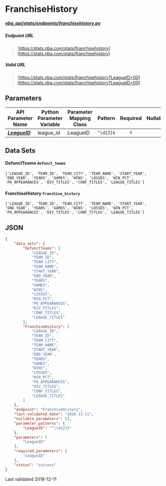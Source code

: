 # FranchiseHistory
##### [nba_api/stats/endpoints/franchisehistory.py](https://github.com/swar/nba_api/blob/master/nba_api/stats/endpoints/franchisehistory.py)

##### Endpoint URL
>[https://stats.nba.com/stats/franchisehistory](https://stats.nba.com/stats/franchisehistory)

##### Valid URL
>[https://stats.nba.com/stats/franchisehistory?LeagueID=00](https://stats.nba.com/stats/franchisehistory?LeagueID=00)

## Parameters
API Parameter Name | Python Parameter Variable | Parameter Mapping Class | Pattern | Required | Nullable
------------ | ------------ | ------------ | :-----------: | :---: | :---:
[_**LeagueID**_](https://github.com/swar/nba_api/blob/master/docs/nba_api/stats/library/parameters.md#LeagueID) | league_id | LeagueID | `^\d{2}$` | `Y` |  | 

## Data Sets
#### DefunctTeams `defunct_teams`
```text
['LEAGUE_ID', 'TEAM_ID', 'TEAM_CITY', 'TEAM_NAME', 'START_YEAR', 'END_YEAR', 'YEARS', 'GAMES', 'WINS', 'LOSSES', 'WIN_PCT', 'PO_APPEARANCES', 'DIV_TITLES', 'CONF_TITLES', 'LEAGUE_TITLES']
```

#### FranchiseHistory `franchise_history`
```text
['LEAGUE_ID', 'TEAM_ID', 'TEAM_CITY', 'TEAM_NAME', 'START_YEAR', 'END_YEAR', 'YEARS', 'GAMES', 'WINS', 'LOSSES', 'WIN_PCT', 'PO_APPEARANCES', 'DIV_TITLES', 'CONF_TITLES', 'LEAGUE_TITLES']
```


## JSON
```json
{
    "data_sets": {
        "DefunctTeams": [
            "LEAGUE_ID",
            "TEAM_ID",
            "TEAM_CITY",
            "TEAM_NAME",
            "START_YEAR",
            "END_YEAR",
            "YEARS",
            "GAMES",
            "WINS",
            "LOSSES",
            "WIN_PCT",
            "PO_APPEARANCES",
            "DIV_TITLES",
            "CONF_TITLES",
            "LEAGUE_TITLES"
        ],
        "FranchiseHistory": [
            "LEAGUE_ID",
            "TEAM_ID",
            "TEAM_CITY",
            "TEAM_NAME",
            "START_YEAR",
            "END_YEAR",
            "YEARS",
            "GAMES",
            "WINS",
            "LOSSES",
            "WIN_PCT",
            "PO_APPEARANCES",
            "DIV_TITLES",
            "CONF_TITLES",
            "LEAGUE_TITLES"
        ]
    },
    "endpoint": "FranchiseHistory",
    "last_validated_date": "2018-12-11",
    "nullable_parameters": [],
    "parameter_patterns": {
        "LeagueID": "^\\d{2}$"
    },
    "parameters": [
        "LeagueID"
    ],
    "required_parameters": [
        "LeagueID"
    ],
    "status": "success"
}
```

Last validated 2018-12-11